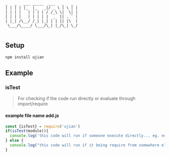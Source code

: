 ```
_   _   ___ _____  ___   _   _ 
| | | | |_  |_   _|/ _ \ | \ | |
| | | |   | | | | / /_\ \|  \| |
| | | |   | | | | |  _  || . ` |
| |_| /\__/ /_| |_| | | || |\  |
 \___/\____/ \___/\_| |_/\_| \_/
                                
```

## Setup

```sh
npm install ujian
```

## Example

### isTest
> For checking if the code run directly or evaluate through import/require

#### example file name add.js
```js
const {isTest} = require('ujian')
if(isTest(module)){
  console.log('this code will run if someone execute directly... eg. node add.js')
} else {
  console.log("this code will run if it being require from somewhere else eg. require('./add.js')")
}
```